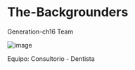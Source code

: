 # The-Backgrounders
Generation-ch16 Team

![image](https://user-images.githubusercontent.com/85137930/184547592-df4ccd4a-f605-45b1-a137-ca8c08feb6b8.png)

Equipo: Consultorio - Dentista


